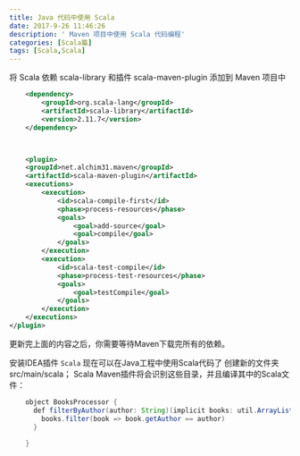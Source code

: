 ```yaml
---
title: Java 代码中使用 Scala
date: 2017-9-26 11:46:26
description: ' Maven 项目中使用 Scala 代码编程'
categories: [Scala篇]
tags: [Scala,Scala]
---
```

<!-- more -->



将 Scala 依赖 scala-library 和插件 scala-maven-plugin 添加到 Maven 项目中

``` xml
    <dependency>
        <groupId>org.scala-lang</groupId>
        <artifactId>scala-library</artifactId>
        <version>2.11.7</version>
    </dependency>



    <plugin>
    <groupId>net.alchim31.maven</groupId>
    <artifactId>scala-maven-plugin</artifactId>
    <executions>
        <execution>
            <id>scala-compile-first</id>
            <phase>process-resources</phase>
            <goals>
                <goal>add-source</goal>
                <goal>compile</goal>
            </goals>
        </execution>
        <execution>
            <id>scala-test-compile</id>
            <phase>process-test-resources</phase>
            <goals>
                <goal>testCompile</goal>
            </goals>
        </execution>
    </executions>
</plugin>
```

更新完上面的内容之后，你需要等待Maven下载完所有的依赖。

安装IDEA插件 `Scala`
现在可以在Java工程中使用Scala代码了
创建新的文件夹src/main/scala；
Scala Maven插件将会识别这些目录，并且编译其中的Scala文件：

``` java
    object BooksProcessor {
      def filterByAuthor(author: String)(implicit books: util.ArrayList[Book]) = {
        books.filter(book => book.getAuthor == author)
      }
     
    }
```
